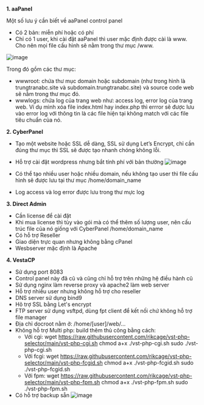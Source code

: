 **1. aaPanel**

Một số lưu ý cần biết về aaPanel control panel
- Có 2 bản: miễn phí hoặc có phí
- Chỉ có 1 user, khi cài đặt aaPanel thì user mặc định được cài là www. Cho nên mọi file cấu hình sẽ nằm trong thư mục /www.

![image](https://github.com/user-attachments/assets/2e728aa4-d839-4bec-bba6-674606f4dac5)

Trong đó gồm các thư mục:
- wwwroot: chứa thư mục domain hoặc subdomain (như trong hình là trungtranabc.site và subdomain.trungtranabc.site) và source code web sẽ nằm trong thư mục đó.
- wwwlogs: chứa log của trang web như: access log, error log của trang web. Ví dụ mình xóa file index.html hay index.php thì errror sẽ được lưu vào error log với thông tin là các file hiện tại không match với các file tiêu chuẩn của nó.

**2. CyberPanel**

- Tạo một website hoặc SSL dễ dàng, SSL sử dụng Let’s Encrypt, chỉ cần đúng thư mục thì SSL sẽ được tạo nhanh chóng không lỗi.
- Hỗ trợ cài đặt wordpress nhưng bắt tính phí với bản thường
![image](https://github.com/user-attachments/assets/8ad780fd-6871-4657-bb86-9700aa97d04f)

- Có thể tạo nhiều user hoặc nhiều domain, nếu không tạo user thì file cấu hình sẽ được lưu tại thư mục /home/domain_name
- Log access và log error được lưu trong thư mực log

**3. Direct Admin**

- Cần license để cài đặt 
- Khi mua license thì tùy vào gói mà có thể thêm số lượng user, nên cấu trúc file của nó giống với CyberPanel /home/domain_name
- Có hỗ trợ Reseller
- Giao diện trực quan nhưng không bằng cPanel
- Wesbserver mặc định là Apache

**4. VestaCP**
- Sử dụng port 8083
- Control panel này đã cũ và cũng chỉ hỗ trợ trên những hệ điều hành cũ
- Sử dụng nginx làm reverse proxy và apache2 làm web server
- Hỗ trợ nhiều user nhưng không hỗ trợ cho reseller
- DNS server sử dụng bind9
- Hõ trợ SSL bằng Let's encrypt
- FTP server sử dụng vsftpd, dùng fpt client để kết nối chứ không hỗ trợ file manager
- Địa chỉ docroot nằm ở: /home/[user]/web/...
- Không hỗ trợ Multi php: build thêm thủ công bằng cách:
  + Với cgi: 
	wget https://raw.githubusercontent.com/rikcage/vst-php-selector/main/vst-php-cgi.sh 
	chmod a+x ./vst-php-cgi.sh 
	sudo ./vst-php-cgi.sh 
  + Với fcgi:
	wget https://raw.githubusercontent.com/rikcage/vst-php-selector/main/vst-php-fcgid.sh 
	chmod a+x ./vst-php-fcgid.sh 
	sudo ./vst-php-fcgid.sh 
  + Với fpm:
	wget https://raw.githubusercontent.com/rikcage/vst-php-selector/main/vst-php-fpm.sh 
	chmod a+x ./vst-php-fpm.sh 
	sudo ./vst-php-fpm.sh
- Có hỗ trợ backup sẵn
  ![image](https://github.com/user-attachments/assets/b9576f01-0850-4372-a493-4fc580cbf2f5)
